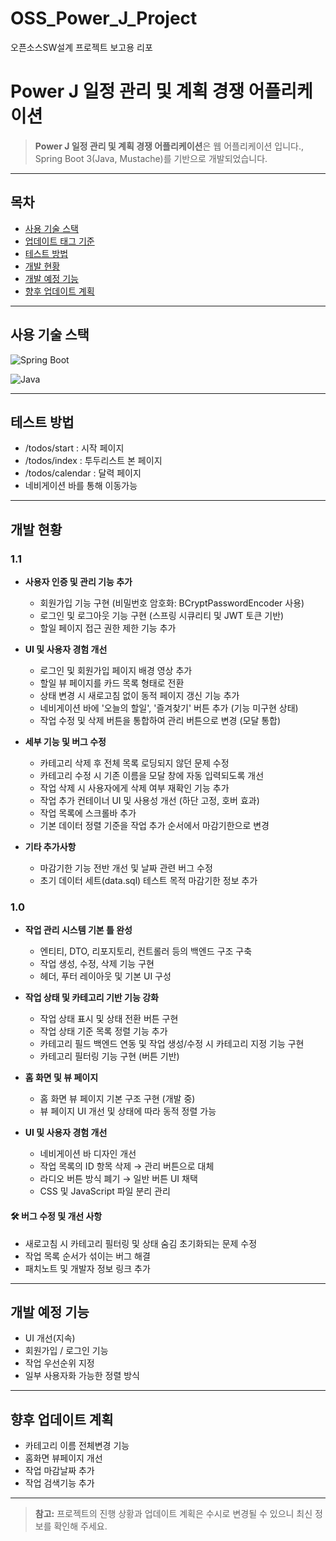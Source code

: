 # OSS_Power_J_Project
오픈소스SW설계 프로젝트 보고용 리포


# Power J 일정 관리 및 계획 경쟁 어플리케이션

> **Power J 일정 관리 및 계획 경쟁 어플리케이션**은 웹 어플리케이션 입니다., Spring Boot 3(Java, Mustache)를 기반으로 개발되었습니다.

---

## 목차
- [사용 기술 스택](#사용-기술-스택)
- [업데이트 태그 기준](#업데이트-태그-기준)
- [테스트 방법](#테스트-방법)
- [개발 현황](#개발-현황)
- [개발 예정 기능](#개발-예정-기능)
- [향후 업데이트 계획](#향후-업데이트-계획)

---

## 사용 기술 스택 
  ![Spring Boot](https://img.shields.io/badge/Spring%20Boot-6DB33F?style=for-the-badge&logo=springboot&logoColor=white)
  
  ![Java](https://img.shields.io/badge/Java-A0522D?style=for-the-badge&logo=java&logoColor=white)

---

## 테스트 방법
- /todos/start : 시작 페이지
- /todos/index : 투두리스트 본 페이지
- /todos/calendar : 달력 페이지
- 네비게이션 바를 통해 이동가능

---

## 개발 현황

### 1.1
- **사용자 인증 및 관리 기능 추가**
  - 회원가입 기능 구현 (비밀번호 암호화: BCryptPasswordEncoder 사용)
  - 로그인 및 로그아웃 기능 구현 (스프링 시큐리티 및 JWT 토큰 기반)
  - 할일 페이지 접근 권한 제한 기능 추가

- **UI 및 사용자 경험 개선**
  - 로그인 및 회원가입 페이지 배경 영상 추가
  - 할일 뷰 페이지를 카드 목록 형태로 전환
  - 상태 변경 시 새로고침 없이 동적 페이지 갱신 기능 추가
  - 네비게이션 바에 '오늘의 할일', '즐겨찾기' 버튼 추가 (기능 미구현 상태)
  - 작업 수정 및 삭제 버튼을 통합하여 관리 버튼으로 변경 (모달 통합)

- **세부 기능 및 버그 수정**
  - 카테고리 삭제 후 전체 목록 로딩되지 않던 문제 수정
  - 카테고리 수정 시 기존 이름을 모달 창에 자동 입력되도록 개선
  - 작업 삭제 시 사용자에게 삭제 여부 재확인 기능 추가
  - 작업 추가 컨테이너 UI 및 사용성 개선 (하단 고정, 호버 효과)
  - 작업 목록에 스크롤바 추가
  - 기본 데이터 정렬 기준을 작업 추가 순서에서 마감기한으로 변경

- **기타 추가사항**
  - 마감기한 기능 전반 개선 및 날짜 관련 버그 수정
  - 초기 데이터 세트(data.sql) 테스트 목적 마감기한 정보 추가


### 1.0
- **작업 관리 시스템 기본 틀 완성**
  - 엔티티, DTO, 리포지토리, 컨트롤러 등의 백엔드 구조 구축
  - 작업 생성, 수정, 삭제 기능 구현
  - 헤더, 푸터 레이아웃 및 기본 UI 구성

- **작업 상태 및 카테고리 기반 기능 강화**
  - 작업 상태 표시 및 상태 전환 버튼 구현
  - 작업 상태 기준 목록 정렬 기능 추가
  - 카테고리 필드 백엔드 연동 및 작업 생성/수정 시 카테고리 지정 기능 구현
  - 카테고리 필터링 기능 구현 (버튼 기반)

- **홈 화면 및 뷰 페이지**
  - 홈 화면 뷰 페이지 기본 구조 구현 (개발 중)
  - 뷰 페이지 UI 개선 및 상태에 따라 동적 정렬 가능

- **UI 및 사용자 경험 개선**
  - 네비게이션 바 디자인 개선
  - 작업 목록의 ID 항목 삭제 → 관리 버튼으로 대체
  - 라디오 버튼 방식 폐기 → 일반 버튼 UI 채택
  - CSS 및 JavaScript 파일 분리 관리

#### 🛠 버그 수정 및 개선 사항
- 새로고침 시 카테고리 필터링 및 상태 숨김 초기화되는 문제 수정
- 작업 목록 순서가 섞이는 버그 해결
- 패치노트 및 개발자 정보 링크 추가

---

## 개발 예정 기능
- UI 개선(지속)
- 회원가입 / 로그인 기능
- 작업 우선순위 지정
- 일부 사용자화 가능한 정렬 방식

---

## 향후 업데이트 계획
- 카테고리 이름 전체변경 기능
- 홈화면 뷰페이지 개선
- 작업 마감날짜 추가
- 작업 검색기능 추가

---

> **참고:** 프로젝트의 진행 상황과 업데이트 계획은 수시로 변경될 수 있으니 최신 정보를 확인해 주세요.
